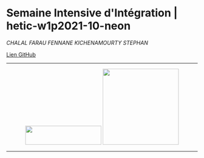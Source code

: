 # Semaine Intensive d'Intégration | hetic-w1p2021-10-neon
*CHALAL FARAU FENNANE KICHENAMOURTY STEPHAN*

[Lien GitHub](https://github.com/Benjigo93/hetic-w1p2021-10-neon)

***
<div align="center">
<img margin-right="5" src="../assets/haribo-logo.png" width="200" height="50"> <img src="../assets/hetic-logo.png" width="200">
</div>

***
